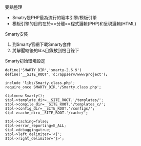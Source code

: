 要點整理
- Smatry是PHP最為流行的範本引擎/模板引擎
- 模板引擎的目的在於==分離==程式邏輯(PHP)和呈現邏輯(HTML)

Smarty安裝
1. 到Smarty官網下載Smarty套件
2. 將解壓縮後的libs目錄放到根目錄下

Smarty初始環境設定
```
define('SMARTY_DIR','smarty-2.6.9')
define('__SITE_ROOT','d:/appserv/www/project');

include 'libs/Smarty.class.php';
require_once SMARTY_DIR.'/Smarty.class.php';

$tpl=new Smarty();
$tpl->template_dir=__SITE_ROOT.'/templates/';
$tpl->compile_dir=__SITE_ROOT.'/templates_c/';
$tpl->config_dir=__SITE_ROOT.'/configs/';
$tpl->cache_dir=__SITE_ROOT.'/cache/';

$tpl->caching=false;
$tpl->error_reporting=E_ALL;
$tpl->debugging=true;
$tpl->left_delimiter='<{';
$tpl->right_delimiter='}>';
```